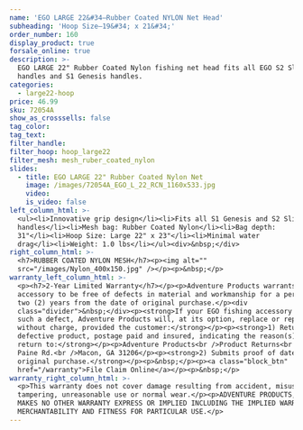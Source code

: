 ```yaml
---
name: 'EGO LARGE 22&#34—Rubber Coated NYLON Net Head'
subheading: 'Hoop Size—19&#34; x 21&#34;'
order_number: 160
display_product: true
forsale_online: true
description: >-
  EGO LARGE 22" Rubber Coated Nylon fishing net head fits all EGO S2 Slider
  handles and S1 Genesis handles.
categories:
  - large22-hoop
price: 46.99
sku: 72054A
show_as_crosssells: false
tag_color:
tag_text:
filter_handle:
filter_hoop: hoop_large22
filter_mesh: mesh_ruber_coated_nylon
slides:
  - title: EGO LARGE 22" Rubber Coated Nylon Net
    image: /images/72054A_EGO_L_22_RCN_1160x533.jpg
    video:
    is_video: false
left_column_html: >-
  <ul><li>Innovative grip design</li><li>Fits all S1 Genesis and S2 Slider
  handles</li><li>Mesh bag: Rubber Coated Nylon</li><li>Bag depth:
  31"</li><li>Hoop Size: Large 22" x 23"</li><li>Minimal water
  drag</li><li>Weight: 1.0 lbs</li></ul><div>&nbsp;</div>
right_column_html: >-
  <h7>RUBBER COATED NYLON MESH</h7><p><img alt=""
  src="/images/Nylon_400x150.jpg" /></p><p>&nbsp;</p>
warranty_left_column_html: >-
  <p><h7>2-Year Limited Warranty</h7></p><p>Adventure Products warrants your EGO
  accessory to be free of defects in material and workmanship for a period of
  two (2) years from the date of original purchase.</p><div
  class="divider">&nbsp;</div><p><strong>If your EGO fishing accessory exhibits
  such a defect, Adventure Products will, at its option, replace or repair it
  without charge, provided the customer:</strong></p><p><strong>1) Returns the
  defective product, postage paid and insured, indicating the reason(s) for the
  return to:</strong></p><p>Adventure Products<br />Product Returns<br />889 Guy
  Paine Rd.<br />Macon, GA 31206</p><p><strong>2) Submits proof of date of
  original purchase.</strong></p><p>&nbsp;</p><p><a class="block_btn"
  href="/warranty">File Claim Online</a></p><p>&nbsp;</p>
warranty_right_column_html: >-
  <p>This warranty does not cover damage resulting from accident, misuse, abuse,
  tampering, unreasonable use or normal wear.</p><p>ADVENTURE PRODUCTS, INC.
  MAKES NO OTHER WARRANTY EXPRESS OR IMPLIED INCLUDING THE IMPLIED WARRANTIES OF
  MERCHANTABILITY AND FITNESS FOR PARTICULAR USE.</p>
---
```

